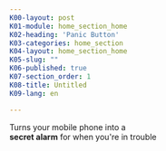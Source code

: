 ```yaml
---
K00-layout: post
K01-module: home_section_home
K02-heading: 'Panic Button'
K03-categories: home_section
K04-layout: home_section_home
K05-slug: ""
K06-published: true
K07-section_order: 1
K08-title: Untitled
K09-lang: en

---
```


Turns your mobile phone into a<br/>
**secret alarm** for when you're in trouble